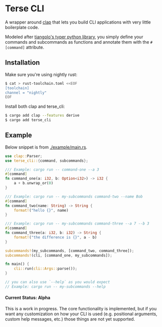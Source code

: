 
# Terse CLI

A wrapper around [clap](https://github.com/clap-rs/clap) that lets you build CLI applications with very little boilerplate code.

Modeled after [tiangolo's typer python library](https://github.com/fastapi/typer), you simply define your commands and subcommands as functions and annotate them with the `#[command]` attribute.


## Installation

Make sure you're using nightly rust:

```sh
$ cat > rust-toolchain.toml <<EOF
[toolchain]
channel = "nightly"
EOF
```

Install both clap and terse_cli:

```sh
$ cargo add clap --features derive
$ cargo add terse_cli
```

## Example

Below snippet is from [./example/main.rs](./example/main.rs).

```rs
use clap::Parser;
use terse_cli::{command, subcommands};

/// Example: cargo run -- command-one --a 3
#[command]
fn command_one(a: i32, b: Option<i32>) -> i32 {
    a + b.unwrap_or(0)
}

/// Example: cargo run -- my-subcommands command-two --name Bob
#[command]
fn command_two(name: String) -> String {
    format!("hello {}", name)
}

/// Example: cargo run -- my-subcommands command-three --a 7 --b 3
#[command]
fn command_three(a: i32, b: i32) -> String {
    format!("the difference is {}", a - b)
}

subcommands!(my_subcommands, [command_two, command_three]);
subcommands!(cli, [command_one, my_subcommands]);

fn main() {
    cli::run(cli::Args::parse());
}

// you can also use `--help` as you would expect
// Example: cargo run -- my-subcommands --help
```


#### Current Status: Alpha

This is a work in progress. The core functionality is implemented, but if you want any customization on how your CLI is used (e.g. positional arguments, custom help messages, etc.) those things are not yet supported.


